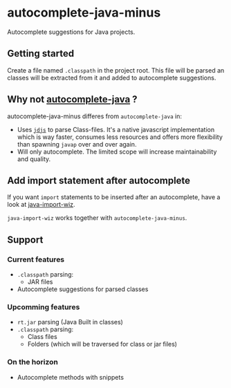 # autocomplete-java-minus

Autocomplete suggestions for Java projects.

## Getting started

Create a file named `.classpath` in the project root. This file
will be parsed an classes will be extracted from it and added
to autocomplete suggestions.

## Why not [autocomplete-java](https://atom.io/packages/autocomplete-java) ?

autocomplete-java-minus differes from `autocomplete-java` in:

  * Uses [`jdjs`](http://npmjs.com/jdjs) to parse Class-files. It's a native javascript implementation which is way faster, consumes less resources and offers more flexibility than spawning `javap` over and over again.
  * Will only autocomplete. The limited scope will increase maintainability and quality.

## Add import statement after autocomplete

If you want `import` statements to be inserted after an autocomplete,
have a look at [java-import-wiz](https://github.com/noseglid/java-import-wiz).

`java-import-wiz` works together with `autocomplete-java-minus`.

## Support

### Current features

  * `.classpath` parsing:
    - JAR files
  * Autocomplete suggestions for parsed classes

### Upcomming features

  * `rt.jar` parsing (Java Built in classes)
  * `.classpath` parsing:
    - Class files
    - Folders (which will be traversed for class or jar files)

### On the horizon

  * Autocomplete methods with snippets

